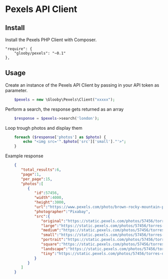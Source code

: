 # Pexels API Client

## Install

Install the Pexels PHP Client with Composer.

    "require": {
        "glooby/pexels": "~0.1"
    },

## Usage

Create an instance of the Pexels API Client by passing in your API token as parameter.

```php
    $pexels = new \Glooby\Pexels\Client("xxxxx");
```

Perform a search, the response gets returned as an array

```php
    $response = $pexels->search('london');
```

Loop trough photos and display them

```php
    foreach ($response['photos'] as $photo) {
        echo "<img src='".$photo['src']['small']."'>";
    }
```

Example response

```json
    {
       "total_results":6,
       "page":1,
       "per_page":15,
       "photos":[  
          {  
             "id":57456,
             "width":4000,
             "height":3000,
             "url":"https://www.pexels.com/photo/brown-rocky-mountain-painting-57456/",
             "photographer":"Pixabay",
             "src":{  
                "original":"https://static.pexels.com/photos/57456/torres-del-paine-mountains-granite-granite-rock-57456.jpeg",
                "large":"https://static.pexels.com/photos/57456/torres-del-paine-mountains-granite-granite-rock-57456-large.jpeg",
                "medium":"https://static.pexels.com/photos/57456/torres-del-paine-mountains-granite-granite-rock-57456-medium.jpeg",
                "small":"https://static.pexels.com/photos/57456/torres-del-paine-mountains-granite-granite-rock-57456-small.jpeg",
                "portrait":"https://static.pexels.com/photos/57456/torres-del-paine-mountains-granite-granite-rock-57456-portrait.jpeg",
                "square":"https://static.pexels.com/photos/57456/torres-del-paine-mountains-granite-granite-rock-57456-square.jpeg",
                "landscape":"https://static.pexels.com/photos/57456/torres-del-paine-mountains-granite-granite-rock-57456-landscape.jpeg",
                "tiny":"https://static.pexels.com/photos/57456/torres-del-paine-mountains-granite-granite-rock-57456-tiny.jpeg"
             }
          }
       ]
    }
```
